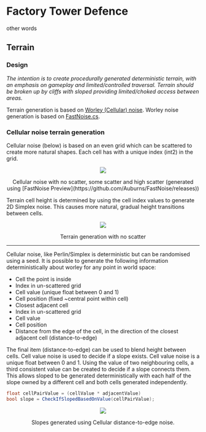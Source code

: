 # Factory Tower Defence

other words

## Terrain

### Design
_The intention is to create procedurally generated deterministic terrain, with an emphasis on gameplay and limited/controlled traversal. Terrain should be broken up by cliffs with sloped providing limited/choked access between areas._

Terrain generation is based on [Worley (Cellular) noise](https://thebookofshaders.com/12/). Worley noise generation is based on [FastNoise.cs](https://assetstore.unity.com/packages/tools/particles-effects/fastnoise-70706).

### Cellular noise terrain generation

Cellular noise (below) is based on an even grid which can be scattered to create more natural shapes. Each cell has with a unique index (int2) in the grid.
<p align="center">
<img src="https://imgur.com/pszR8ED.png">
</p>
<p align="center">
Cellular noise with no scatter, some scatter and high scatter
(generated using [FastNoise Preview](https://github.com/Auburns/FastNoise/releases))
</p>

Terrain cell height is determined by using the cell index values to generate 2D Simplex noise. This causes more natural, gradual height transitions between cells.
<p align="center">
<img src="https://i.imgur.com/0QuGEV6.png">
</p>
<p align="center">
Terrain generation with no scatter
</p>

---

Cellular noise, like Perlin/Simplex is deterministic but can be randomised using a seed. It is possible to generate the following information deterministically about worley for any point in world space:
* Cell the point is inside
 * Index in un-scattered grid
 * Cell value (unique float between 0 and 1)
 * Cell position (fixed ~central point within cell)
* Closest adjacent cell
 * Index in un-scattered grid
 * Cell value
 * Cell position
* Distance from the edge of the cell, in the direction of the closest adjacent cell (distance-to-edge)

The final item (distance-to-edge) can be used to blend height between cells. Cell value noise is used to decide if a slope exists.
Cell value noise is a unique float between 0 and 1. Using the value of two neighbouring cells, a third consistent value can be created to decide if a slope connects them.
This allows sloped to be generated deterministically with each half of the slope owned by a different cell and both cells generated independently.
```csharp
float cellPairValue = (cellValue * adjacentValue)
bool slope = CheckIfSlopedBasedOnValue(cellPairValue);
```
<p align="center">
<img src="https://imgur.com/VJBkFBq.png">
</p>
<p align="center">
Slopes generated using Cellular distance-to-edge noise.
</p>


